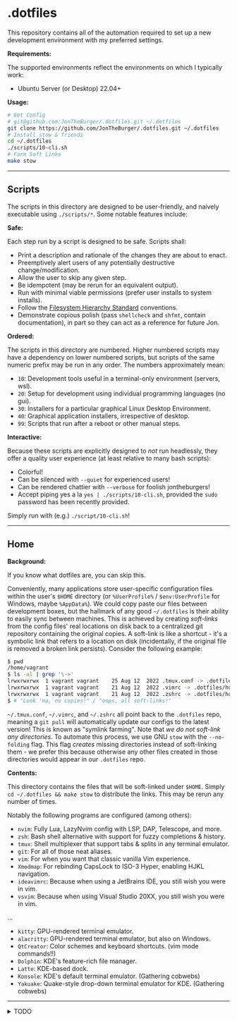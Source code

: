 .dotfiles
=========

This repository contains all of the automation required to set up a new
development environment with my preferred settings.

**Requirements:**

The supported environments reflect the environments on which I typically work:

- Ubuntu Server (or Desktop) 22.04+

**Usage:**

```bash
# Get Config
# git@github.com:JonTheBurger/.dotfiles.git ~/.dotfiles
git clone https://github.com/JonTheBurger/.dotfiles.git ~/.dotfiles
# Install stow & friends
cd ~/.dotfiles
./scripts/10-cli.sh
# Farm Soft Links
make stow
```

--------------------------------------------------------------------------------

Scripts
-------

The scripts in this directory are designed to be user-friendly, and naively
executable using `./scripts/*`. Some notable features include:

**Safe:**

Each step run by a script is designed to be safe. Scripts shall:

- Print a description and rationale of the changes they are about to enact.
- Preemptively alert users of any potentially destructive change/modification.
- Allow the user to skip any given step.
- Be idempotent (may be rerun for an equivalent output).
- Run with minimal viable permissions (prefer user installs to system installs).
- Follow the [Filesystem Hierarchy Standard] conventions.
- Demonstrate copious polish (pass `shellcheck` and `shfmt`, contain
  documentation), in part so they can act as a reference for future Jon.

**Ordered:**

The scripts in this directory are numbered. Higher numbered scripts may have a
dependency on lower numbered scripts, but scripts of the same numeric prefix
may be run in any order. The numbers approximately mean:

- `10`: Development tools useful in a terminal-only environment (servers, wsl).
- `20`: Setup for development using individual programming languages (no gui).
- `30`: Installers for a particular graphical Linux Desktop Environment.
- `40`: Graphical application installers, irrespective of desktop.
- `99`: Scripts that run after a reboot or other manual steps.

**Interactive:**

Because these scripts are explicitly designed to _not_ run headlessly, they
offer a quality user experience (at least relative to many bash scripts):

- Colorful!
- Can be silenced with `--quiet` for experienced users!
- Can be rendered chattier with `--verbose` for foolish jontheburgers!
- Accept piping yes a la `yes | ./scripts/10-cli.sh`, provided the `sudo`
  password has been recently provided.

Simply run with (e.g.) `./script/10-cli.sh`!

--------------------------------------------------------------------------------

Home
----

**Background:**

If you know what dotfiles are, you can skip this.

Conveniently, many applications store user-specific configuration files within
the user's `$HOME` directory (or `%UserProfile%` / `$env:UserProfile` for
Windows, maybe `%AppData%`). We could copy paste our files between development
boxes, but the hallmark of any good `~/.dotfiles` is their ability to easily
sync between machines. This is achieved by creating _soft-links_ from the
config files' real locations on disk back to a centralized git repository
containing the original copies. A soft-link is like a shortcut - it's a
symbolic link that refers to a location on disk (incidentally, if the original
file is removed a broken link persists). Consider the following example:

```bash
$ pwd
/home/vagrant
$ ls -al | grep '\->'
lrwxrwxrwx  1 vagrant vagrant    25 Aug 12  2022 .tmux.conf -> .dotfiles/home/.tmux.conf
lrwxrwxrwx  1 vagrant vagrant    21 Aug 12  2022 .vimrc -> .dotfiles/home/.vimrc
lrwxrwxrwx  1 vagrant vagrant    21 Aug 12  2022 .zshrc -> .dotfiles/home/.zshrc
$ # "Look 'ma, no copies!" / "oops, all soft-links!"
```

`~/.tmux.conf`, `~/.vimrc`, and `~/.zshrc` all point back to the `.dotfiles`
repo, meaning a `git pull` will automatically update our configs to the latest
version! This is known as "symlink farming". Note that _we do not soft-link any
directories_. To automate this process, we use GNU `stow` with the
`--no-folding` flag. This flag _creates_ missing directories instead of
soft-linking them - we prefer this because otherwise any other files created in
those directories would appear in our `.dotfiles` repo.

**Contents:**

This directory contains the files that will be soft-linked under `$HOME`. Simply
`cd ~/.dotfiles && make stow` to distribute the links. This may be rerun any
number of times.

Notably the following programs are configured (among others):

- `nvim`: Fully Lua, LazyNvim config with LSP, DAP, Telescope, and more.
- `zsh`: Bash shell alternative with support for fuzzy completions & history.
- `tmux`: Shell multiplexer that support tabs & splits in any terminal emulator.
- `git`: For all of those neat aliases.
- `vim`: For when you want that classic vanilla Vim experience.
- `Xmodmap`: For rebinding CapsLock to ISO-3 Hyper, enabling HJKL navigation.
- `ideavimrc`: Because when using a JetBrains IDE, you still wish you were in vim.
- `vsvim`: Because when using Visual Studio 20XX, you still wish you were in vim.

...

- `kitty`: GPU-rendered terminal emulator.
- `alacritty`: GPU-rendered terminal emulator, but also on Windows.
- `QtCreator`: Color schemes and keyboard shortcuts. (vim mode commands!!)
- `Dolphin`: KDE's feature-rich file manager.
- `Latte`: KDE-based dock.
- `Konsole`: KDE's default terminal emulator. (Gathering cobwebs)
- `Yakuake`: Quake-style drop-down terminal emulator for KDE. (Gathering cobwebs)

--------------------------------------------------------------------------------

[Filesystem Hierarchy Standard]: https://refspecs.linuxfoundation.org/FHS_3.0/fhs/index.html

<details>
<summary markdown="span">TODO</summary>

- qq keyboard layout
- zshrc dependency installer
- updatedb exclude /mnt & /media
- if grep -q xmodmap "~/.profile"; then echo "xmodmap ~/.Xmodmap" >> "~/.profile" fi
- sudo snap install node --channel=22/stable --classic
- npm config set prefix '~/.local'
- npm install --global yarn
- konsave
- vlink
- curl https://sh.rustup.rs -sSf | sh -s -- -y
    - rustup component add rust-analyzer
- sudo loginctl enable-linger "$(whoami)" # Fix /var/run/$(id -u)

</details>
